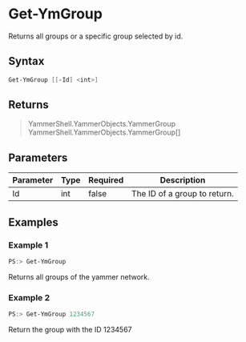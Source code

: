 ﻿# Get-YmGroup

Returns all groups or a specific group selected by id.

## Syntax

```PowerShell
Get-YmGroup [[-Id] <int>]
```

## Returns

> YammerShell.YammerObjects.YammerGroup
> YammerShell.YammerObjects.YammerGroup[]


## Parameters

Parameter | Type | Required | Description
----------|------|----------|------------
Id        | int  | false    | The ID of a group to return.


## Examples

### Example 1

```PowerShell
PS:> Get-YmGroup
```
Returns all groups of the yammer network.

### Example 2

```PowerShell
PS:> Get-YmGroup 1234567
```
Return the group with the ID 1234567